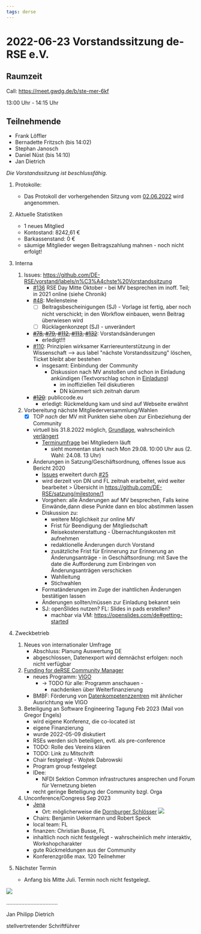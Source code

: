 ```yaml
---
tags: derse
---
```

# 2022-06-23 Vorstandssitzung de-RSE e.V.

## Raumzeit

Call: https://meet.gwdg.de/b/ste-mer-6kf


13:00 Uhr - 14:15 Uhr

## Teilnehmende
- Frank Löffler
- Bernadette Fritzsch (bis 14:02)
- Stephan Janosch
- Daniel Nüst (bis 14:10)
- Jan Dietrich

*Die Vorstandssitzung ist beschlussfähig.*

1. Protokolle:
    - Das Protokoll der vorhergehenden Sitzung vom [02.06.2022](https://github.com/DE-RSE/protokolle/blob/master/Vorstandssitzungen/Protokoll-Vorstand-deRSE-2022-06-02.md) wird angenommen.
2. Aktuelle Statistiken 
    - 1 neues Mitglied 
    - Kontostand: 8242,61 €
    - Barkassenstand: 0 €
    - säumige Mitglieder wegen Beitragszahlung mahnen - noch nicht erfolgt!

3. Interna
    1. Issues: https://github.com/DE-RSE/vorstand/labels/n%C3%A4chste%20Vorstandssitzung
        - [#136](https://github.com/DE-RSE/vorstand/issues/136)  RSE Day Mitte Oktober - bei MV besprechen im inoff. Teil; in 2021 online (siehe Chronik)
        - [#48](https://github.com/DE-RSE/vorstand/issues/48): Meilensteine
            - [ ] Beitragsbescheinigungen (SJ) - Vorlage ist fertig, aber noch nicht verschickt; in den Workflow einbauen, wenn Beitrag überwiesen wird
            - [ ] Rücklagenkonzept (SJ) - unverändert
        - ~~[#78](https://github.com/DE-RSE/vorstand/issues/78), [#79](https://github.com/DE-RSE/vorstand/issues/79), [#112](https://github.com/DE-RSE/vorstand/issues/112), [#113](https://github.com/DE-RSE/vorstand/issues/113), [#132](https://github.com/DE-RSE/vorstand/issues/132)~~: Vorstandsänderungen
            - erledigt!!!
        - [#110](https://github.com/DE-RSE/vorstand/issues/110): Prinzipien wirksamer Karriereunterstützung in der Wissenschaft --> aus label "nächste Vorstandssitzung" löschen, Ticket bleibt aber bestehen
            - insgesamt: Einbindung der Community
                - Diskussion nach MV anstoßen und schon in Einladung ankündigen (Textvorschlag schon in [Einladung](https://github.com/DE-RSE/materials/blob/master/Einladung_Jahreshauptversammlung/Einladung_Jahreshauptversammlung_2022.md))
                    - im inoffiziellen Teil diskutieren
                    - DN kümmert sich zeitnah darum
        - ~~[#120](https://github.com/DE-RSE/vorstand/issues/120)~~: publiccode.eu
            - erledigt: Rückmeldung kam und sind auf Webseite erwähnt
    2. Vorbereitung nächste Mitgliederversammlung/Wahlen
        - [x] TOP *nach* der MV mit Punkten siehe oben zur Einbeziehung der Community
        - virtuell bis 31.8.2022 möglich, [Grundlage](https://www.vereinsrecht.de/neue-sonderregelungen-fuer-vereine.html), wahrscheinlich [verlängert](https://www.heise.de/news/Kabinett-beschliesst-virtuelle-Hauptversammlung-als-Dauerloesung-7067370.html?wt_mc=rss.red.ho.ho.rdf.beitrag.beitrag) 
            - [Terminumfrage](https://terminplaner6.dfn.de/en/p/a908cb951dd7cae1a6095c1ba870d347-7881) bei Mitgliedern läuft
                - sieht momentan stark nach Mon 29.08. 10:00 Uhr aus (2. Wahl: 24.08. 13 Uhr)
        - Änderungen in Satzung/Geschäftsordnung, offenes Issue aus Bericht 2020
            - [Issues](https://github.com/DE-RSE/satzung/issues) erweitert durch [#25](https://github.com/DE-RSE/satzung/issues/25)
            - wird derzeit von DN und FL zeitnah erarbeitet, wird weiter bearbeitet > Übersicht in https://github.com/DE-RSE/satzung/milestone/1
            - Vorgehen: alle Änderungen auf MV besprechen, Falls keine Einwände,dann diese Punkte dann en bloc abstimmen lassen
            - Diskussion zu:
                - weitere Möglichkeit zur online MV
                - Frist für Beendigung der Mitgliedschaft
                - Reisekostenerstattung - Übernachtungskosten mit aufnehmen
                - redaktionelle Änderungen durch Vorstand
                - zusätzliche Frist für Erinnerung zur Erinnerung an Änderungsanträge - in Geschäftsordnung: mit Save the date die Aufforderung zum Einbringen von Änderungsanträgen verschicken
                - Wahlleitung 
                - Stichwahlen
            - Formatänderungen im Zuge der inahtlichen Änderungen bestätigen lassen 
            - Änderungen sollten/müssen zur Einladung bekannt sein
            - SJ: openSlides nutzen? FL: Slides in pads erstellen? 
                - machbar via VM: https://openslides.com/de#getting-started

4. Zweckbetrieb
    1. Neues von internationaler Umfrage
        - Abschluss: Planung Auswertung DE
        - abgeschlossen, Datenexport wird demnächst erfolgen: noch nicht verfügbar
    2. [Funding for deRSE Community Manager](https://pad.gwdg.de/lwL9YnSPSmavv74woU_pkA#)
        - neues Programm: [VIGO](https://www.dfg.de/foerderung/info_wissenschaft/info_wissenschaft_22_18/index.html)
            - → TODO für alle: Programm anschauen - 
                - nachdenken über Weiterfinanzierung
        - BMBF: Förderung von [Datenkompetenzzentren](https://www.forschungsdaten.info/nachrichten/nachricht-anzeige/bmbf-neue-bekanntmachung-zur-foerderung-von-projekten-zum-aufbau-von-datenkompetenzzentren-in-der-wissenschaft/) mit ähnlicher Ausrichtung wie VIGO
    4. Beteiligung an Software Engineering Tagung Feb 2023 (Mail von Gregor Engels)
        * wird eigene Konferenz, die co-located ist
        * eigene Finanzierung
        * wurde 2022-05-09 diskutiert
        * RSEs werden sich beteiligen, evtl. als pre-conference 
        * TODO: Rolle des Vereins klären
        * TODO: Link zu Mitschrift
        * Chair festgelegt - Wojtek Dabrowski
        * Program group festgelegt
        * IDee:
            * NFDI Sektion Common infrastructures ansprechen und Forum für Vernetzung bieten
        * recht geringe Beteiligung der Community bzgl. Orga
    5. Unconference/Congress Sep 2023
        * [Jena](https://pad.gwdg.de/2Z-YRjD8TdWSeu3iqM-y3Q#)
            * Ort: möglicherweise die [Dornburger Schlösser](https://www.jenaconvention.de/location/altes-schloss-dornburg/) ![](https://www.jenaconvention.de/app/uploads/2019/02/Location-Jena-Altes-Schloss-Dornburg-Au%C3%9Fenansicht-1440x810.jpg)
        * Chairs: Benjamin Uekermann und Robert Speck	
        * local team: FL
        * finanzen: Christian Busse, FL
        * inhaltlich noch nicht festgelegt - wahrscheinlich mehr interaktiv, Workshopcharakter
        * gute Rückmeldungen aus der Community
        * Konferenzgröße max. 120 Teilnehmer
5. Nächster Termin
    - Anfang bis Mitte Juli. Termin noch nicht festgelegt.
 

![](spacer.jpg)

..................................

Jan Philipp Dietrich

stellvertretender Schriftführer
